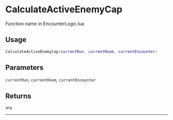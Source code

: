 # CalculateActiveEnemyCap
Function name in EncounterLogic.lua
## Usage
```lua
CalculateActiveEnemyCap(currentRun, currentRoom, currentEncounter)
```
## Parameters
`currentRun`, `currentRoom`, `currentEncounter`
## Returns
`any`

---